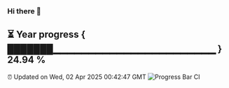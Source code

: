 ### Hi there 👋
⏳ Year progress { ███████▁▁▁▁▁▁▁▁▁▁▁▁▁▁▁▁▁▁▁▁▁▁▁ } 24.94 %
---
⏰ Updated on Wed, 02 Apr 2025 00:42:47 GMT
![Progress Bar CI](https://github.com/Moyi321/Moyi321/workflows/Progress%20Bar%20CI/badge.svg)
